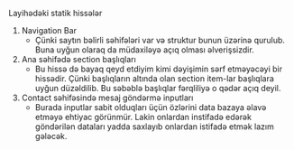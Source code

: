 Layihədəki statik hissələr
1. Navigation Bar
    - Çünki saytın bəlirli səhifələri var və struktur bunun üzərinə qurulub. Buna uyğun olaraq da müdaxiləyə açıq olması əlverişsizdir.
2. Ana səhifədə section başlıqları
    - Bu hissə də bayaq qeyd etdiyim kimi dəyişimin sərf etməyəcəyi bir hissədir. Çünki başlıqların altında olan section item-lar başlıqlara uyğun düzəldilib. Bu səbəblə başlıqlar fərqliliyə o qədər açıq deyil.
3. Contact səhifəsində mesaj göndərmə inputları
    - Burada inputlar sabit olduqları üçün özlərini data bazaya əlavə etməyə ehtiyac görünmür. Lakin onlardan instifadə edərək göndərilən dataları yadda saxlayıb onlardan istifadə etmək lazım gələcək.
